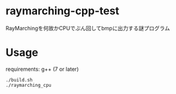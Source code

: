 # raymarching-cpp-test
RayMarchingを何故かCPUでぶん回してbmpに出力する謎プログラム

# Usage
requirements: g++ (7 or later)

```
./build.sh
./raymarching_cpu
```


